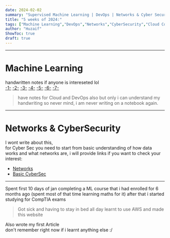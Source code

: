 ```yaml
---
date: 2024-02-02
summary: "Supervised Machine Learning | DevOps | Networks & Cyber Security | Cloud computing | AWS"
title: "5 weeks of 2024:"
tags: ["Machine Learning","DevOps","Networks","CyberSecurity","Cloud Computing"]
author: "Huzaif"
ShowToc: true
draft: true
---
```

---
# Machine Learning
handwritten notes if anyone is intereseted lol \
[-1-](https://freeimage.host/i/JlLkQ3b)
[-2-](https://freeimage.host/i/JlLkiGe)
[-3-](https://freeimage.host/i/JlLk4Z7)
[-4-](https://freeimage.host/i/JlLkpwB)
[-5-](https://freeimage.host/i/JlLvBup)
[-6-](https://freeimage.host/i/JlLvFcJ)
[-7-](https://freeimage.host/i/JlLv3Fa) 

>have notes for Cloud and DevOps also but only i can understand my handwriting 
>so never mind, i am never writing on a notebook again.
---
# Networks & CyberSecurity 
I wont write about this, \
for Cyber Sec you need to start from basic understanding of how data works and what networks are, i will provide links if you want to check your interest:
- [Networks](https://www.geeksforgeeks.org/computer-network-tutorials/)
- [Basic CyberSec](https://www.simplilearn.com/tutorials/cyber-security-tutorial/cyber-security-for-beginners)

---

Spent first 10 days of jan completing a ML course that i had enrolled for 6 months ago
(spent most of that time learning maths for it) after that i started studying for CompTIA exams
>Got sick and having to stay in bed all day learnt to use AWS and made this website 
>

Also wrote my first Article \
don't remember right now if i learnt anything else :/


